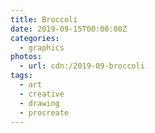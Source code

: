 ```yaml
---
title: Broccoli
date: 2019-09-15T00:00:00Z
categories:
  - graphics
photos:
  - url: cdn:/2019-09-broccoli
tags:
  - art
  - creative
  - drawing
  - procreate
---
```

